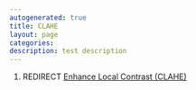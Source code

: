 ```yaml
---
autogenerated: true
title: CLAHE
layout: page
categories: 
description: test description
---
```


1.  REDIRECT [Enhance Local Contrast (CLAHE)](Enhance_Local_Contrast_(CLAHE) "wikilink")
